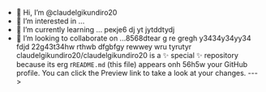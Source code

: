  - 👋 Hi, I’m @claudelgikundiro20
- 👀 I’m interested in ...
- 🌱 I’m currently learning ... рекje6 dj yt jytddtydj
- 💞️ I’m looking to collaborate on ...8568dtear g re gregh y3434y34yy34  fdjd
22g43t34hw rthwb dfgbfgy rewwey wru tyrutyr
claudelgikundiro20/claudelgikundiro20 is a ✨ special ✨ repository because its erg r`README.md` (this file) appears onh 56h5w your GitHub profile.
You can click the Preview link to take a look at your changes.
--->
